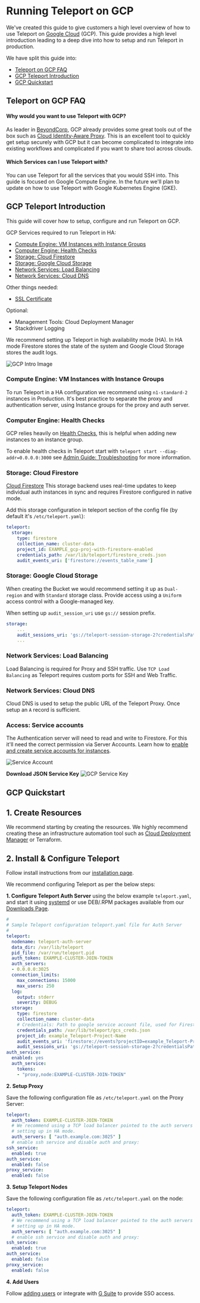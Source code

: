 # Running Teleport on GCP

We've created this guide to give customers a high level overview of how to use Teleport
on [Google Cloud](https://cloud.google.com/gcp/) (GCP). This guide provides a high level
introduction leading to a deep dive into how to setup and run Teleport in production.

We have split this guide into:

- [Teleport on GCP FAQ](#teleport-on-gcp-faq)
- [GCP Teleport Introduction](#gcp-teleport-introduction)
- [GCP Quickstart](#gcp-quickstart)

## Teleport on GCP FAQ
#### Why would you want to use Teleport with GCP?
As leader in [BeyondCorp](https://cloud.google.com/beyondcorp/), GCP already provides
some great tools out of the box such as [Cloud Identity-Aware Proxy](https://cloud.google.com/iap/).
This is an excellent tool to quickly get setup securely with GCP but it can become
complicated to integrate into existing workflows and complicated if you want to share
tool across clouds.

#### Which Services can I use Teleport with?

You can use Teleport for all the services that you would SSH into. This guide is
focused on Google Compute Engine. In the future we'll plan to update on how to use
Teleport with Google Kubernetes Engine (GKE).

## GCP Teleport Introduction

This guide will cover how to setup, configure and run Teleport on GCP.

GCP Services required to run Teleport in HA:

 - [Compute Engine: VM Instances with Instance Groups](#compute-engine-vm-instances-with-instance-groups)
 - [Computer Engine: Health Checks](#computer-engine-health-checks)
 - [Storage: Cloud Firestore](#storage-google-cloud-storage)
 - [Storage: Google Cloud Storage](#storage-google-cloud-storage)
 - [Network Services: Load Balancing](#network-services-load-balancing)
 - [Network Services: Cloud DNS](#network-services-cloud-dns)

Other things needed:

 - [SSL Certificate](https://cloud.google.com/load-balancing/docs/ssl-certificates)

Optional:

 - Management Tools: Cloud Deployment Manager
 - Stackdriver Logging

We recommend setting up Teleport in high availability mode (HA). In HA mode Firestore
stores the state of the system and Google Cloud Storage stores the audit logs.

![GCP Intro Image](img/gcp/gcp-teleport.svg)


### Compute Engine: VM Instances with Instance Groups
To run Teleport in a HA configuration we recommend using `n1-standard-2` instances in
Production. It's best practice to separate the proxy and authentication server, using
Instance groups for the proxy and auth server.

### Computer Engine: Health Checks
GCP relies heavily on [Health Checks](https://cloud.google.com/load-balancing/docs/health-checks),
this is helpful when adding new instances to an instance group.

To enable health checks in Teleport start with `teleport start --diag-addr=0.0.0.0:3000`
see  [Admin Guide: Troubleshooting](admin-guide.md#troubleshooting) for more information.

### Storage: Cloud Firestore

[Cloud Firestore](https://cloud.google.com/firestore/) This storage backend uses real-time
updates to keep individual auth instances in sync and requires Firestore configured
in native mode.

Add this storage configuration in teleport section of the config file (by default it's `/etc/teleport.yaml`):

```yaml
teleport:
  storage:
    type: firestore
    collection_name: cluster-data
    project_id: EXAMPLE_gcp-proj-with-firestore-enabled
    credentials_path: /var/lib/teleport/firestore_creds.json
    audit_events_uri: ['firestore://events_table_name']
```

### Storage: Google Cloud Storage


When creating the Bucket we would recommend setting it up as `Dual-region` and with
`Standard` storage class. Provide access using a `Uniform` access control with a Google-managed
key.

When setting up `audit_session_uri` use `gs://` session prefix.

```yaml
storage:
    ...
    audit_sessions_uri: 'gs://teleport-session-storage-2?credentialsPath=/var/lib/teleport/gcs_creds.json&projectID=EXAMPLE_gcp-proj-with-firestore-enabled'
    ...
```

### Network Services: Load Balancing

Load Balancing is required for Proxy and SSH traffic. Use `TCP Load Balancing` as
Teleport requires custom ports for SSH and Web Traffic.

### Network Services: Cloud DNS

Cloud DNS is used to setup the public URL of the Teleport Proxy. Once setup an `A`
record is sufficient.

### Access: Service accounts

The Authentication server will need to read and write to Firestore.  For this it'll need
the correct permission via Server Accounts. Learn how to [enable and create service accounts for instances](https://cloud.google.com/compute/docs/access/create-enable-service-accounts-for-instances).


![Service Account](img/gcp/gcp-permissions.png)

**Download JSON Service Key**
![GCP Service Key](img/gcp/gcp-service-key.png)

## GCP Quickstart

## 1. Create Resources
We recommend starting by creating the resources. We highly recommend creating these
an infrastructure automation tool such as [Cloud Deployment Manager](https://cloud.google.com/deployment-manager/) or Terraform.


## 2. Install & Configure Teleport

Follow install instructions from our [installation page](installation.md#linux).

We recommend configuring Teleport as per the below steps:

**1. Configure Teleport Auth Server** using the below example `teleport.yaml`, and start it
using [systemd](https://raw.githubusercontent.com/gravitational/teleport/master/examples/systemd/teleport.service) or use DEB/.RPM packages available from our [Downloads Page](https://gravitational.com/teleport/download/).

```yaml
#
# Sample Teleport configuration teleport.yaml file for Auth Server
#
teleport:
  nodename: teleport-auth-server
  data_dir: /var/lib/teleport
  pid_file: /var/run/teleport.pid
  auth_token: EXAMPLE-CLUSTER-JOIN-TOKEN
  auth_servers:
  - 0.0.0.0:3025
  connection_limits:
    max_connections: 15000
    max_users: 250
  log:
    output: stderr
    severity: DEBUG
  storage:
    type: firestore
    collection_name: cluster-data
    # Credentials: Path to google service account file, used for Firestore and Google Storage.
    credentials_path: /var/lib/teleport/gcs_creds.json
    project_id: example_Teleport-Project-Name
    audit_events_uri: 'firestore://events?projectID=example_Teleport-Project-Name&credentialsPath=/var/lib/teleport/gcs_creds'
    audit_sessions_uri: 'gs://teleport-session-storage-2?credentialsPath=/var/lib/teleport/gcs_creds.json&projectID=example_Teleport-Project-Name'
auth_service:
  enabled: yes
  auth_service:
    tokens:
    - "proxy,node:EXAMPLE-CLUSTER-JOIN-TOKEN"
```

**2. Setup Proxy**

Save the following configuration file as `/etc/teleport.yaml` on the Proxy Server:

```yaml
teleport:
  auth_token: EXAMPLE-CLUSTER-JOIN-TOKEN
  # We recommend using a TCP load balancer pointed to the auth servers when
  # setting up in HA mode.
  auth_servers: [ "auth.example.com:3025" ]
  # enable ssh service and disable auth and proxy:
ssh_service:
  enabled: true
auth_service:
  enabled: false
proxy_service:
  enabled: false
```

**3. Setup Teleport Nodes**

Save the following configuration file as `/etc/teleport.yaml` on the node:

```yaml
teleport:
  auth_token: EXAMPLE-CLUSTER-JOIN-TOKEN
  # We recommend using a TCP load balancer pointed to the auth servers when
  # setting up in HA mode.
  auth_servers: [ "auth.example.com:3025" ]
  # enable ssh service and disable auth and proxy:
ssh_service:
  enabled: true
auth_service:
  enabled: false
proxy_service:
  enabled: false
```

**4. Add Users**

Follow [adding users](enterprise/quickstart-enterprise.md#adding-users) or integrate with [G Suite](ssh_gsuite.md) to provide SSO access.
